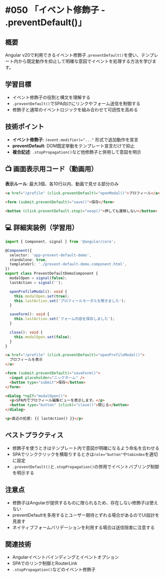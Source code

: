# #050 「イベント修飾子 - .preventDefault()」

## 概要
Angular v20で利用できるイベント修飾子`.preventDefault()`を使い、テンプレート内から既定動作を抑止して明確な意図でイベントを処理する方法を学びます。

## 学習目標
- イベント修飾子の役割と構文を理解する
- `.preventDefault()`でSPA向けにリンクやフォーム送信を制御する
- 修飾子と通常のイベントロジックを組み合わせて可読性を高める

## 技術ポイント
- **イベント修飾子**: `(event.modifier)="..."` 形式で追加動作を宣言
- **preventDefault**: DOM既定挙動をテンプレート宣言だけで抑止
- **複合記述**: `.stopPropagation()`など他修飾子と併用して意図を明示

## 📺 画面表示用コード（動画用）
**表示ルール**: 最大3個、各10行以内、動画で見せる部分のみ

```html
<a href="/profile" (click.preventDefault)="openModal()">プロフィール</a>
```

```html
<form (submit.preventDefault)="save()">保存</form>
```

```html
<button (click.preventDefault.stop)="noop()">押しても遷移しない</button>
```

## 💻 詳細実装例（学習用）
```typescript
import { Component, signal } from '@angular/core';

@Component({
  selector: 'app-prevent-default-demo',
  standalone: true,
  templateUrl: './prevent-default-demo.component.html',
})
export class PreventDefaultDemoComponent {
  modalOpen = signal(false);
  lastAction = signal('');

  openProfileModal(): void {
    this.modalOpen.set(true);
    this.lastAction.set('プロフィールモーダルを開きました');
  }

  saveForm(): void {
    this.lastAction.set('フォーム内容を保存しました');
  }

  close(): void {
    this.modalOpen.set(false);
  }
}
```

```html
<a href="/profile" (click.preventDefault)="openProfileModal()">
  プロフィールを表示
</a>

<form (submit.preventDefault)="saveForm()">
  <input placeholder="ニックネーム" />
  <button type="submit">保存</button>
</form>

<dialog *ngIf="modalOpen()">
  <p>SPA内でプロフィール編集ビューを表示します。</p>
  <button type="button" (click)="close()">閉じる</button>
</dialog>

<p>直近の処理: {{ lastAction() }}</p>
```

## ベストプラクティス
- 修飾子を使うときはテンプレート内で意図が明確になるよう命名を合わせる
- SPAでリンククリックを横取りするときは`role="button"`や`tabindex`を適切に設定
- `.preventDefault()`と`.stopPropagation()`の併用でイベントバブリング制御を明示する

## 注意点
- 修飾子はAngularが提供するものに限られるため、存在しない修飾子は使えない
- preventDefaultを多用するとユーザー期待とずれる場合があるのでUI設計を見直す
- ネイティブフォームバリデーションを利用する場合は送信阻害に注意する

## 関連技術
- Angularイベントバインディングとイベントオプション
- SPAでのリンク制御とRouterLink
- `.stopPropagation()`などのイベント修飾子
